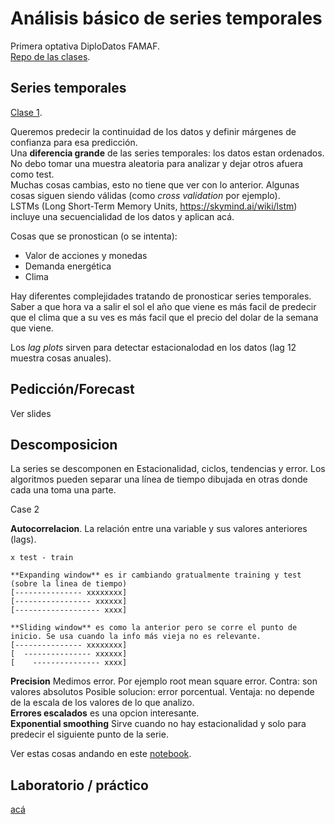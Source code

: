 # Análisis básico de series temporales

Primera optativa DiploDatos FAMAF.  
[Repo de las clases](https://github.com/DiploDatos/AnalisisSeriesTemporales).  

## Series temporales

[Clase 1](Series-Temporales.pdf).  

Queremos predecir la continuidad de los datos y definir márgenes de confianza para esa predicción.  
Una **diferencia grande** de las series temporales: los datos estan ordenados. No debo tomar una muestra aleatoria para analizar y dejar otros afuera como test.  
Muchas cosas cambias, esto no tiene que ver con lo anterior. Algunas cosas siguen siendo válidas (como _cross validation_ por ejemplo).  
LSTMs (Long Short-Term Memory Units, https://skymind.ai/wiki/lstm) incluye una secuencialidad de los datos y aplican acá.  

Cosas que se pronostican (o se intenta):
 - Valor de acciones y monedas
 - Demanda energética
 - Clima

Hay diferentes complejidades tratando de pronosticar series temporales. Saber a que hora va a salir el sol el año que viene es más facil de predecir que el clima que a su ves es más facil que el precio del dolar de la semana que viene.  

Los _lag plots_ sirven para detectar estacionalodad en los datos (lag 12 muestra cosas anuales).  

## Pedicción/Forecast

Ver slides

## Descomposicion

La series se descomponen en Estacionalidad, ciclos, tendencias y error. Los algoritmos pueden separar una línea de tiempo dibujada en otras donde cada una toma una parte.  


Case 2

**Autocorrelacion**. La relación entre una variable y sus valores anteriores (lags).  


```
x test - train  

**Expanding window** es ir cambiando gratualmente training y test (sobre la linea de tiempo)  
[--------------- xxxxxxxx]  
[----------------- xxxxxx]  
[------------------- xxxx]  

**Sliding window** es como la anterior pero se corre el punto de inicio. Se usa cuando la info más vieja no es relevante.  
[--------------- xxxxxxxx]  
[  --------------- xxxxxx] 
[    --------------- xxxx]  
```

**Precision** Medimos error. Por ejemplo root mean square error. Contra: son valores absolutos
Posible solucion: error porcentual. Ventaja: no depende de la escala de los valores de lo que analizo.  
**Errores escalados** es una opcion interesante.  
**Exponential smoothing** Sirve cuando no hay estacionalidad y solo para predecir el siguiente punto de la serie.  

Ver estas cosas andando en este [notebook](https://github.com/gmiretti/Forecasting/blob/master/Tutorial02%20Forecasting.ipynb).  

## Laboratorio / práctico

[acá](practico/README.md)